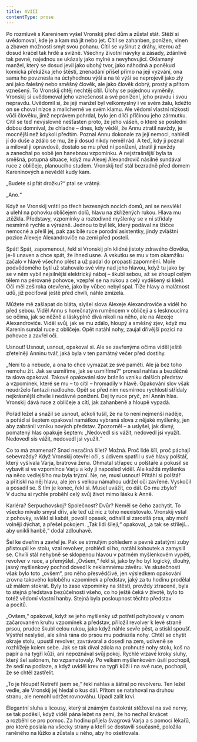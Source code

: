 ```yaml
---
title: XVIII
contentType: prose
---
```


<section>

Po rozmluvě s Kareninem vyšel Vronskij před dům a zůstal stát. Stěží si uvědomoval, kde je a kam má jít nebo jet. Cítil se zahanben, ponížen, vinen a zbaven možnosti smýt svou pohanu. Cítil se vyšinut z dráhy, kterou až dosud kráčel tak hrdě a svižně. Všechny životní návyky a zásady, zdánlivě tak pevné, najednou se ukázaly jako mylné a nevyhovující. Oklamaný manžel, který se dosud jevil jako ubohý tvor, jako náhodná a poněkud komická překážka jeho štěstí, znenadání přišel přímo na její vyzvání, ona sama ho povznesla na úctyhodnou výši a na té výši se neprojevil jako zlý ani jako falešný nebo směšný člověk, ale jako člověk dobrý, prostý a přitom vznešený. To Vronskij chtěj nechtěj cítil. Úlohy se pojednou vyměnily. Vronskij si uvědomoval jeho vznešenost a své ponížení, jeho pravdu i svou nepravdu. Uvědomil si, že její manžel byl velkomyslný i ve svém žalu, kdežto on se choval nízce a malicherně ve svém klamu. Ale vědomí vlastní nízkosti vůči člověku, jímž neprávem pohrdal, bylo jen dílčí příčinou jeho zármutku. Cítil se teď nevýslovně nešťasten proto, že jeho vášeň, o které se poslední dobou domníval, že chladne – dnes, kdy věděl, že Annu ztratil navždy, je mocnější než kdykoli předtím. Poznal Annu dokonale za její nemoci, nahlédl jí do duše a zdálo se mu, že ji dosud nikdy neměl rád. A teď, kdy ji poznal a miloval ji opravdově, dostalo se mu před ní ponížení, ztratil ji navždy a zanechal po sobě jen hanebnou vzpomínku. A nejstrašnější byla ta směšná, potupná situace, když mu Alexej Alexandrovič násilně sundával ruce z obličeje, planoucího studem. Vronskij teď stál bezradně před domem Kareninových a nevěděl kudy kam.

„Budete si přát drožku?“ ptal se vrátný.

„Ano.“

Když se Vronskij vrátil po třech bezesných nocích domů, ani se nesvlékl a ulehl na pohovku obličejem dolů, hlavu na zkřížených rukou. Hlava mu ztěžkla. Představy, vzpomínky a roztodivné myšlenky se v ní střídaly nesmírně rychle a výrazně. Jednou to byl lék, který podával na lžičce nemocné a přelil jej, pak zas bílé ruce porodní asistentky, jindy zvláštní pozice Alexeje Alexandroviče na zemi před postelí.

Spát! Spát, zapomenout, řekl si Vronskij pln klidné jistoty zdravého člověka, je-li unaven a chce spát, že ihned usne. A vskutku se mu v tom okamžiku začalo v hlavě všechno plést a už padal do propasti zapomnění. Moře podvědomého bytí už stahovalo své vlny nad jeho hlavou, když tu jako by se v něm vybil nejsilnější elektrický náboj – škubl sebou, až se zhoupl celým tělem na pérované pohovce, vzepřel se na rukou a celý vyděšený si klekl. Oči měl zeširoka otevřené, jako by vůbec nebyl spal. Tíže hlavy a malátnost údů, již pociťoval ještě před chvílí, náhle zmizela.

Můžete mě zašlapat do bláta, slyšel slova Alexeje Alexandroviče a viděl ho před sebou. Viděl Annu s horečnatým ruměncem v obličeji a s lesknoucíma se očima, jak se něžně a láskyplně dívá nikoli na něho, ale na Alexeje Alexandroviče. Viděl svůj, jak se mu zdálo, hloupý a směšný zjev, když mu Karenin sundal ruce z obličeje. Opět natáhl nohy, zaujal dřívější pozici na pohovce a zavřel oči.

Usnout! Usnout, usnout, opakoval si. Ale se zavřenýma očima viděl ještě zřetelněji Anninu tvář, jaká byla v ten památný večer před dostihy.

„Není to a nebude, a ona to chce vymazat ze své paměti. Ale já bez toho nemohu žít. Jak se usmíříme, jak se usmíříme?“ pronesl nahlas a bezděčně ta slova opakoval. Takové opakování slov bránilo vzniku dalších představ a vzpomínek, které se mu – to cítil – hromadily v hlavě. Opakování slov však neudrželo fantazii nadlouho. Opět se před ním nesmírnou rychlostí střídaly nejkrásnější chvíle i nedávné ponížení. Dej ty ruce pryč, zní Annin hlas. Vronskij dává ruce z obličeje a cítí, jak zahanbeně a hloupě vypadá.

Pořád ležel a snažil se usnout, ačkoli tušil, že na to není nejmenší naděje, a pořád si šeptem opakoval namátkou vybraná slova z nějaké myšlenky, jen aby zabránil vzniku nových představ. Zpozorněl – a uslyšel, jak divný, pomatený hlas opakuje šeptem: „Nedovedl sis vážit, nedovedl jsi využít. Nedovedl sis vážit, nedovedl jsi využít.“

Co to má znamenat? Snad nezačíná šílet? Možná. Proč lidé šílí, proč páchají sebevraždy? Když Vronskij otevřel oči, s údivem spatřil u své hlavy polštář, který vyšívala Varja, bratrova žena. Ohmatal střapec u polštáře a pokusil se vybavit si ve vzpomínce Varju a kdy ji naposled viděl. Ale každá myšlenka na něco vedlejšího mu byla trýzní. Ne, ne, musí usnout! Přitáhl si polštář a přitiskl na něj hlavu, ale jen s velkou námahou udržel oči zavřené. Vyskočil a posadil se. S tím je konec, řekl si. Musel uvážit, co dál. Co mu zbylo? V duchu si rychle proběhl celý svůj život mimo lásku k Anně.

Kariéra? Serpuchovskoj? Společnost? Dvůr? Neměl se čeho zachytit. To všecko mívalo smysl dřív, ale teď už nic z toho neexistovalo. Vronskij vstal z pohovky, svlékl si kabát, povolil opasek, odhalil si zarostlá prsa, aby mohl volněji dýchat, a přešel pokojem. „Tak lidi šílejí,“ opakoval, „a tak se střílejí… aby unikli hanbě,“ dodal zdlouhavě.

Šel ke dveřím a zavřel je. Pak se strnulým pohledem a pevně zaťatými zuby přistoupil ke stolu, vzal revolver, prohlédl si ho, natáhl kohoutek a zamyslil se. Chvíli stál nehybně se sklopenou hlavou v patrném myšlenkovém vypětí, revolver v ruce, a přemýšlel. „Ovšem,“ řekl si, jako by ho byl logický, dlouhý, jasný myšlenkový pochod dovedl k neklamnému závěru. Ve skutečnosti však bylo toto „ovšem“, pro něho přesvědčivé, jen výsledkem opakování zrovna takového koloběhu vzpomínek a představ, jaký za tu hodinu prodělal už málem stokrát. Byly to zase vzpomínky na štěstí, provždy ztracené, byla to stejná představa bezúčelnosti všeho, co ho ještě čeká v životě, bylo to totéž vědomí vlastní hanby. Stejná byla posloupnost těchto představ a pocitů.

„Ovšem,“ opakoval, když se jeho myšlenky už potřetí pohybovaly v onom začarovaném kruhu vzpomínek a představ, přiložil revolver k levé straně prsou, prudce škubl celou rukou, jako když náhle sevře pěst, a stiskl spoušť. Výstřel neslyšel, ale silná rána do prsou mu podrazila nohy. Chtěl se chytit okraje stolu, upustil revolver, zavrávoral a dosedl na zem, udiveně se rozhlížeje kolem sebe. Jak se tak díval zdola na prohnuté nohy stolu, koš na papír a na tygří kůži, ani nepoznával svůj pokoj. Rychlé vrzavé kroky sluhy, který šel salónem, ho vzpamatovaly. Po velkém myšlenkovém úsilí pochopil, že sedí na podlaze, a když uviděl krev na tygří kůži i na své ruce, pochopil, že se chtěl zastřelit.

„To je hloupé! Netrefil jsem se,“ řekl nahlas a šátral po revolveru. Ten ležel vedle, ale Vronskij jej hledal o kus dál. Přitom se natahoval na druhou stranu, ale nemohl udržet rovnováhu. Upadl zalit krví.

Elegantní sluha s licousy, který si známým častokrát stěžoval na své nervy, se tak poděsil, když viděl pána ležet na zemi, že ho nechal krvácet a rozběhl se pro pomoc. Za hodinu přijela švagrová Varja a s pomocí lékařů, pro které poslala na všecky strany a kteří se dostavili současně, položila raněného na lůžko a zůstala u něho, aby ho ošetřovala.

</section>
